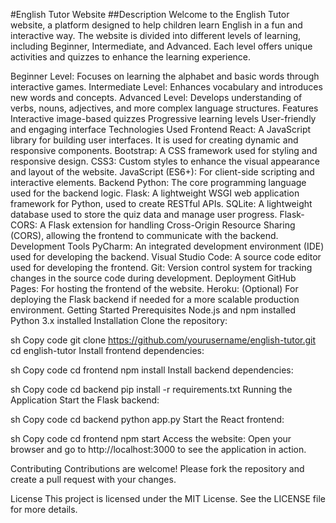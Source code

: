 #English Tutor Website
##Description
Welcome to the English Tutor website, a platform designed to help children learn English in a fun and interactive way. The website is divided into different levels of learning, including Beginner, Intermediate, and Advanced. Each level offers unique activities and quizzes to enhance the learning experience.

Beginner Level: Focuses on learning the alphabet and basic words through interactive games.
Intermediate Level: Enhances vocabulary and introduces new words and concepts.
Advanced Level: Develops understanding of verbs, nouns, adjectives, and more complex language structures.
Features
Interactive image-based quizzes
Progressive learning levels
User-friendly and engaging interface
Technologies Used
Frontend
React: A JavaScript library for building user interfaces. It is used for creating dynamic and responsive components.
Bootstrap: A CSS framework used for styling and responsive design.
CSS3: Custom styles to enhance the visual appearance and layout of the website.
JavaScript (ES6+): For client-side scripting and interactive elements.
Backend
Python: The core programming language used for the backend logic.
Flask: A lightweight WSGI web application framework for Python, used to create RESTful APIs.
SQLite: A lightweight database used to store the quiz data and manage user progress.
Flask-CORS: A Flask extension for handling Cross-Origin Resource Sharing (CORS), allowing the frontend to communicate with the backend.
Development Tools
PyCharm: An integrated development environment (IDE) used for developing the backend.
Visual Studio Code: A source code editor used for developing the frontend.
Git: Version control system for tracking changes in the source code during development.
Deployment
GitHub Pages: For hosting the frontend of the website.
Heroku: (Optional) For deploying the Flask backend if needed for a more scalable production environment.
Getting Started
Prerequisites
Node.js and npm installed
Python 3.x installed
Installation
Clone the repository:

sh
Copy code
git clone https://github.com/yourusername/english-tutor.git
cd english-tutor
Install frontend dependencies:

sh
Copy code
cd frontend
npm install
Install backend dependencies:

sh
Copy code
cd backend
pip install -r requirements.txt
Running the Application
Start the Flask backend:

sh
Copy code
cd backend
python app.py
Start the React frontend:

sh
Copy code
cd frontend
npm start
Access the website:
Open your browser and go to http://localhost:3000 to see the application in action.

Contributing
Contributions are welcome! Please fork the repository and create a pull request with your changes.

License
This project is licensed under the MIT License. See the LICENSE file for more details.
